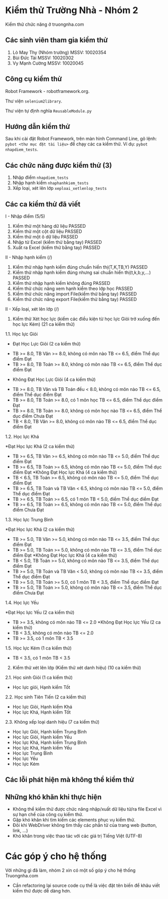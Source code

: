 Kiểm thử Trường Nhà - Nhóm 2
============
Kiểm thử chức năng ở truongnha.com

## Các sinh viên tham gia kiểm thử ##

1. Lò May Thy (Nhóm trưởng)   MSSV: 10020354
2. Bùi Đức Tài                MSSV: 10020302
3. Vy Mạnh Cường              MSSV: 10020045

## Công cụ kiểm thử ##
Robot Framework - robotframework.org.

Thư viện ```selenium2library```.

Thư viện tự định nghĩa ```ReusableModule.py```

## Hướng dẫn kiểm thử ##
Sau khi cài đặt Robot Framework, trên màn hình Command Line, gõ lệnh: ``` pybot <thư mục đặt tài liệu> ``` để chạy các ca kiểm thử. Ví dụ: ``` pybot nhapdiem_tests ```.

## Các chức năng được kiểm thử (3) ##
1. Nhập điểm ``` nhapdiem_tests ```
2. Nhập hạnh kiểm ``` nhaphanhkiem_tests ```
3. Xếp loại, xét lên lớp ``` xeploai_xetlenlop_tests ```

## Các ca kiểm thử đã viết ##
I - Nhập điểm (5/5)

1. Kiểm thử một hàng dữ liệu PASSED
2. Kiểm thử một cột dữ liệu PASSED
3. Kiểm thử một ô dữ liệu PASSED
4. Nhập từ Excel (kiểm thử bằng tay) PASSED
5. Xuất ra Excel (kiểm thử bằng tay) PASSED

II - Nhập hạnh kiểm (/)

1. Kiểm thử nhập hạnh kiểm đúng chuẩn hiển thị(T,K,TB,Y)              PASSED
2. Kiểm thử nhập hạnh kiểm đúng nhưng sai chuẩn hiển thị(t,k,b,y,...) PASSED
3. Kiểm thử nhập hạnh kiểm không đúng       PASSED
4. Kiểm thử chức năng xem hạnh kiểm theo lớp học PASSED
5. Kiểm thử chức năng import File(kiểm thử bằng tay)  PASSED
6. Kiểm thử chức năng export File(kiểm thử bằng tay)  PASSED

II - Xếp loại, xét lên lớp (/)

1. Kiểm thử Xét học lực (kiểm các điều kiện từ học lực Giỏi trở xuống đến học lực Kém) (21 ca kiểm thử)

1.1. Học lực Giỏi

* Đạt Học Lực Giỏi (2 ca kiểm thử)
- TB >= 8.0, TB Văn >= 8.0, không có môn nào TB <= 6.5, điểm Thể dục điểm Đạt
- TB >= 8.0, TB Toán >= 8.0, không có môn nào TB <= 6.5, điểm Thể dục điểm Đạt
* Không Đạt Học Lực Giỏi (4 ca kiểm thử)
- TB >= 8.0, TB Văn và TB Toán đều < 8.0, không có môn nào TB <= 6.5, điểm Thể dục điểm Đạt
- TB >= 8.0, TB Toán >= 8.0, có 1 môn học TB <= 6.5, điểm Thể dục điểm Đạt
- TB >= 8.0, TB Toán >= 8.0, không có môn học nào TB <= 6.5, điểm Thể dục điểm Chưa Đạt
- TB < 8.0, TB Văn >= 8.0, không có môn nào TB <= 6.5, điểm Thể dục điểm Đạt

1.2. Học lực Khá

*Đạt Học lực Khá (2 ca kiểm thử)
- TB >= 6.5, TB Văn >= 6.5, không có môn nào TB <= 5.0, điểm Thể dục điểm Đạt
- TB >= 6.5, TB Toán >= 6.5, không có môn nào TB <= 5.0, điểm Thể dục điểm Đạt
*Không Đạt Học lực Khá (4 ca kiểm thử)
- TB < 6.5, TB Toán >= 6.5, không có môn nào TB <= 5.0, điểm Thể dục điểm Đạt
- TB >= 6.5, TB Toán và TB Văn < 6.5, không có môn nào TB <= 5.0, điểm Thể dục điểm Đạt
- TB >= 6.5, TB Toán >= 6.5, có 1 môn TB < 5.0, điểm Thể dục điểm Đạt
- TB >= 6.5, TB Toán >= 6.5, không có môn nào TB <= 5.0, điểm Thể dục điểm Chưa Đạt

1.3. Học lực Trung Bình

*Đạt Học lực Khá (2 ca kiểm thử)
- TB >= 5.0, TB Văn >= 5.0, không có môn nào TB <= 3.5, điểm Thể dục điểm Đạt
- TB >= 5.0, TB Toán >= 5.0, không có môn nào TB <= 3.5, điểm Thể dục điểm Đạt
*Không Đạt Học lực Khá (4 ca kiểm thử)
- TB < 5.0, TB Toán >= 5.0, không có môn nào TB <= 3.5, điểm Thể dục điểm Đạt
- TB >= 5.0, TB Toán và TB Văn < 5.0, không có môn nào TB <= 3.5, điểm Thể dục điểm Đạt
- TB >= 5.0, TB Toán >= 5.0, có 1 môn TB < 3.5, điểm Thể dục điểm Đạt
- TB >= 5.0, TB Toán >= 5.0, không có môn nào TB <= 3.5, điểm Thể dục điểm Chưa Đạt

1.4. Học lực Yếu

*Đạt Học lực Yếu (2 ca kiểm thử)
- TB >= 3.5, không có môn nào TB <= 2.0
*Không Đạt Học lực Yếu (2 ca kiểm thử)
- TB < 3.5, không có môn nào TB <= 2.0
- TB >= 3.5, có 1 môn TB < 3.5

1.5. Học lực Kém (1 ca kiểm thử)

- TB < 3.5, có 1 môn TB < 3.5

2. Kiểm thử xét lên lớp (Kiểm thử xét danh hiệu) (10 ca kiểm thử)

2.1. Học sinh Giỏi (1 ca kiểm thử)

- Học lực giỏi, Hạnh kiểm Tốt

2.2. Học sinh Tiên Tiến (2 ca kiểm thử)

- Học lực Giỏi, Hạnh kiểm Khá
- Học lực Khá, Hạnh kiểm Tốt

2.3. Không xếp loại danh hiệu (7 ca kiểm thử)

- Học lực Giỏi, Hạnh kiểm Trung Bình
- Học lực Giỏi, Hạnh kiểm Yếu
- Học lực Khá, Hạnh kiểm Trung Bình
- Học lực Khá, Hạnh kiểm Yếu
- Học lực Trung Bình
- Học lực Yếu
- Học lực Kém
    
## Các lỗi phát hiện mà không thể kiểm thử ##

## Những khó khăn khi thực hiện ##
- Không thể kiểm thử được chức năng nhập/xuất dữ liệu từ/ra file Excel vì sự hạn chế của công cụ kiểm thử.
- Gặp khó khăn khi tìm kiếm các elements phục vụ kiểm thử.
- Đôi khi WebDriver không tìm thấy các phần tử của trang web (button, link, ...)
- Khó khăn trong việc thao tác với các giá trị Tiếng Việt (UTF-8)

# Các góp ý cho hệ thống ##
Với những gì đã làm, nhóm 2 xin có một số góp ý cho hệ thống Truongnha.com
- Cần refactoring lại source code cụ thể là việc đặt tên biến để khâu viết kiểm thử được dễ dàng hơn.
